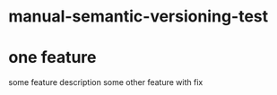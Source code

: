 # manual-semantic-versioning-test

# one feature
some feature description
some other feature with fix
